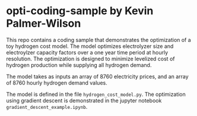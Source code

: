 # opti-coding-sample by Kevin Palmer-Wilson
This repo contains a coding sample that demonstrates the optimization of a toy hydrogen cost model. The model optimizes electrolyzer size and electroylzer capacity factors over a one year time period at hourly resolution. The optimization is designed to minimize levelized cost of hydrogen production while supplying all hydrogen demand.

The model takes as inputs an array of 8760 electricity prices, and an array of 8760 hourly hydrogen demand values.

The model is defined in the file `hydrogen_cost_model.py`. The optimization using gradient descent is demonstrated in the jupyter notebook `gradient_descent_example.ipynb`.

